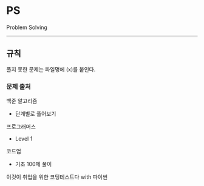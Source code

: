 # PS
Problem Solving

---

## 규칙
풀지 못한 문제는 파일명에 (x)를 붙인다.

### 문제 출처
백준 알고리즘
- 단계별로 풀어보기

프로그래머스
- Level 1

코드업
- 기초 100제 풀이

이것이 취업을 위한 코딩테스트다 with 파이썬


